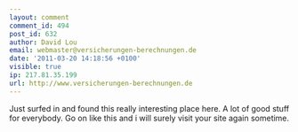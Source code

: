 ```yaml
---
layout: comment
comment_id: 494
post_id: 632
author: David Lou
email: webmaster@versicherungen-berechnungen.de
date: '2011-03-20 14:18:56 +0100'
visible: true
ip: 217.81.35.199
url: http://www.versicherungen-berechnungen.de
---
```

Just surfed in and found this really interesting place here. A lot of good stuff for everybody. 
Go on like this and i will surely visit your site again sometime.
